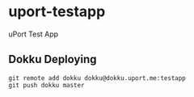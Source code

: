 # uport-testapp
uPort Test App

## Dokku Deploying

```
git remote add dokku dokku@dokku.uport.me:testapp
git push dokku master
```
